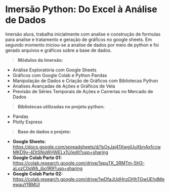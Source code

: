 # Imersão Python: Do Excel à Análise de Dados

<p>Imersão alura, trabalha inicialmente com analise e construção de formulas para analise e tratamento e geração de gráficos no google sheets. Em segundo momento iniciou-se a analise de dados por meio de python e foi gerado arquivos e gráficos sobre a base de dados.</p>

> <b>Módulos da Imersão:</b>
- Análise Exploratória com Google Sheets
- Gráficos com Google Colab e Python Pandas
- Manipulação de Dados e Criação de Gráficos com Bibliotecas Python
- Analises Avançadas de Ações e Gráficos de Vela
- Previsão de Séries Temporais de Ações e Carrerias no Mercado de Dados 

> <b>Bibliotecas utilizadas no projeto python:</b>
- Pandas
- Plotly Express

> <b>Base de dados e projeto:</b>
- <b>Google Sheets:</b> https://docs.google.com/spreadsheets/d/1sOsJaj41XwgjUuXbnAxfccwMKD9v-4DtSNsWHWELx1U/edit?usp=sharing
- <b>Google Colab Parte 01:</b> https://colab.research.google.com/drive/1epuTK_3RMTm-5H3-aLozC0sWA_ibo1R9?usp=sharing
- <b>Google Colab Parte 02:</b> https://colab.research.google.com/drive/1wDfaJUdHnzDHhTGwUEhdMeewauYfBMUI
